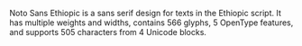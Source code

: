 Noto Sans Ethiopic is a sans serif design for texts in the Ethiopic script. It has multiple weights and widths, contains 566 glyphs, 5 OpenType features, and supports 505 characters from 4 Unicode blocks.